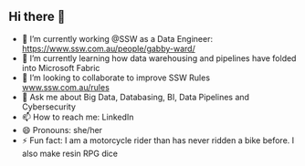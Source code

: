 ## Hi there 👋

- 🔭 I’m currently working @SSW as a Data Engineer: https://www.ssw.com.au/people/gabby-ward/
- 🌱 I’m currently learning how data warehousing and pipelines have folded into Microsoft Fabric
- 👯 I’m looking to collaborate to improve SSW Rules www.ssw.com.au/rules
- 💬 Ask me about Big Data, Databasing, BI, Data Pipelines and Cybersecurity
- 📫 How to reach me: LinkedIn
- 😄 Pronouns: she/her
- ⚡ Fun fact: I am a motorcycle rider than has never ridden a bike before. I also make resin RPG dice
